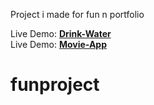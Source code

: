 Project i made for fun n portfolio

Live Demo: <a href="https://man4ct.github.io/funproject/movie-app/"><b>Drink-Water</b></a><br>
Live Demo: <a href="https://man4ct.github.io/funproject/movie-app/"><b>Movie-App</b></a>

# funproject
